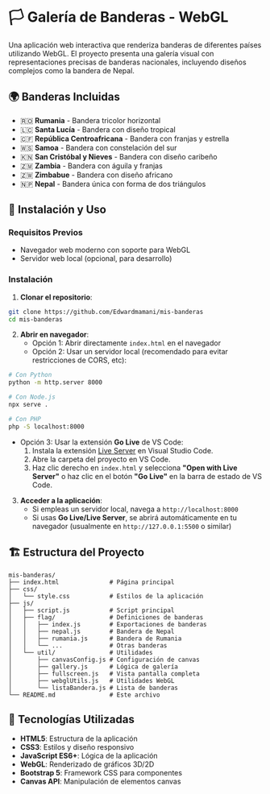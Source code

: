 # 🏳️ Galería de Banderas - WebGL

Una aplicación web interactiva que renderiza banderas de diferentes países utilizando WebGL. El proyecto presenta una galería visual con representaciones precisas de banderas nacionales, incluyendo diseños complejos como la bandera de Nepal.

## 🌍 Banderas Incluidas

- 🇷🇴 **Rumania** - Bandera tricolor horizontal
- 🇱🇨 **Santa Lucía** - Bandera con diseño tropical
- 🇨🇫 **República Centroafricana** - Bandera con franjas y estrella
- 🇼🇸 **Samoa** - Bandera con constelación del sur
- 🇰🇳 **San Cristóbal y Nieves** - Bandera con diseño caribeño
- 🇿🇲 **Zambia** - Bandera con águila y franjas
- 🇿🇼 **Zimbabue** - Bandera con diseño africano
- 🇳🇵 **Nepal** - Bandera única con forma de dos triángulos

## 🚀 Instalación y Uso

### Requisitos Previos

- Navegador web moderno con soporte para WebGL
- Servidor web local (opcional, para desarrollo)

### Instalación

1. **Clonar el repositorio**:
```bash
git clone https://github.com/Edwardmamani/mis-banderas
cd mis-banderas
```

2. **Abrir en navegador**:
   - Opción 1: Abrir directamente `index.html` en el navegador
   - Opción 2: Usar un servidor local (recomendado para evitar restricciones de CORS, etc):
```bash
# Con Python
python -m http.server 8000

# Con Node.js
npx serve .

# Con PHP
php -S localhost:8000
```
   - Opción 3: Usar la extensión **Go Live** de VS Code:
     1. Instala la extensión [Live Server](https://marketplace.visualstudio.com/items?itemName=ritwickdey.LiveServer) en Visual Studio Code.
     2. Abre la carpeta del proyecto en VS Code.
     3. Haz clic derecho en `index.html` y selecciona **"Open with Live Server"** o haz clic en el botón **"Go Live"** en la barra de estado de VS Code.

3. **Acceder a la aplicación**:
   - Si empleas un servidor local, navega a `http://localhost:8000`
   - Si usas **Go Live/Live Server**, se abrirá automáticamente en tu navegador (usualmente en `http://127.0.0.1:5500` o similar)

## 🏗️ Estructura del Proyecto

```
mis-banderas/
├── index.html              # Página principal
├── css/
│   └── style.css           # Estilos de la aplicación
├── js/
│   ├── script.js           # Script principal
│   ├── flag/               # Definiciones de banderas
│   │   ├── index.js        # Exportaciones de banderas
│   │   ├── nepal.js        # Bandera de Nepal
│   │   ├── rumania.js      # Bandera de Rumania
│   │   └── ...             # Otras banderas
│   └── util/               # Utilidades
│       ├── canvasConfig.js # Configuración de canvas
│       ├── gallery.js      # Lógica de galería
│       ├── fullscreen.js   # Vista pantalla completa
│       ├── webglUtils.js   # Utilidades WebGL
│       └── listaBandera.js # Lista de banderas
└── README.md               # Este archivo
```

## 🎨 Tecnologías Utilizadas

- **HTML5**: Estructura de la aplicación
- **CSS3**: Estilos y diseño responsivo
- **JavaScript ES6+**: Lógica de la aplicación
- **WebGL**: Renderizado de gráficos 3D/2D
- **Bootstrap 5**: Framework CSS para componentes
- **Canvas API**: Manipulación de elementos canvas
